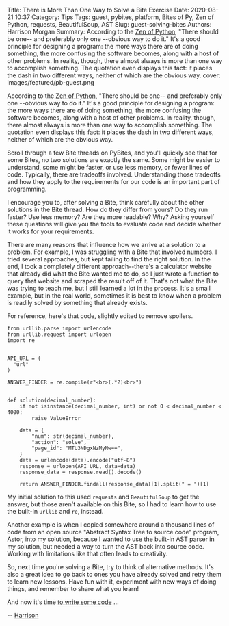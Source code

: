 Title: There is More Than One Way to Solve a Bite Exercise
Date: 2020-08-21 10:37
Category: Tips
Tags: guest, pybites, platform, Bites of Py, Zen of Python, requests, BeautifulSoup, AST
Slug: guest-solving-bites
Authors: Harrison Morgan
Summary: According to the [Zen of Python](https://www.python.org/dev/peps/pep-0020/), "There should be one-- and preferably only one --obvious way to do it." It's a good principle for designing a program: the more ways there are of doing something, the more confusing the software becomes, along with a host of other problems. In reality, though, there almost always is more than one way to accomplish something. The quotation even displays this fact: it places the dash in two different ways, neither of which are the obvious way.
cover: images/featured/pb-guest.png

According to the [Zen of Python](https://www.python.org/dev/peps/pep-0020/), "There should be one-- and preferably only one --obvious way to do it." It's a good principle for designing a program: the more ways there are of doing something, the more confusing the software becomes, along with a host of other problems. In reality, though, there almost always is more than one way to accomplish something. The quotation even displays this fact: it places the dash in two different ways, neither of which are the obvious way.

Scroll through a few Bite threads on PyBites, and you'll quickly see that for some Bites, no two solutions are exactly the same. Some might be easier to understand, some might be faster, or use less memory, or fewer lines of code. Typically, there are tradeoffs involved. Understanding those tradeoffs and how they apply to the requirements for our code is an important part of programming.

I encourage you to, after solving a Bite, think carefully about the other solutions in the Bite thread. How do they differ from yours? Do they run faster? Use less memory? Are they more readable? Why? Asking yourself these questions will give you the tools to evaluate code and decide whether it works for your requirements.

There are many reasons that influence how we arrive at a solution to a problem. For example, I was struggling with a Bite that involved numbers. I tried several approaches, but kept failing to find the right solution. In the end, I took a completely different approach--there's a calculator website that already did what the Bite wanted me to do, so I just wrote a function to query that website and scraped the result off of it. That's not what the Bite was trying to teach me, but I still learned a lot in the process. It's a small example, but in the real world, sometimes it is best to know when a problem is readily solved by something that already exists.

For reference, here's that code, slightly edited to remove spoilers.

```
from urllib.parse import urlencode
from urllib.request import urlopen
import re


API_URL = (
  "url"
)

ANSWER_FINDER = re.compile(r"<br>(.*?)<br>")


def solution(decimal_number):
    if not isinstance(decimal_number, int) or not 0 < decimal_number < 4000:
        raise ValueError

    data = {
        "num": str(decimal_number),
        "action": "solve",
        "page_id": "MTU3NDgxNzMyNw==",
    }
    data = urlencode(data).encode("utf-8")
    response = urlopen(API_URL, data=data)
    response_data = response.read().decode()
    
    return ANSWER_FINDER.findall(response_data)[1].split(" = ")[1]

```
My initial solution to this used `requests` and `BeautifulSoup` to get the answer, but those aren't available on this Bite, so I had to learn how to use the built-in `urllib` and `re`, instead.

Another example is when I copied somewhere around a thousand lines of code from an open source "Abstract Syntax Tree to source code" program, Astor, into my solution, because I wanted to use the built-in AST parser in my solution, but needed a way to turn the AST back into source code. Working with limitations like that often leads to creativity.

So, next time you're solving a Bite, try to think of alternative methods. It's also a great idea to go back to ones you have already solved and retry them to learn new lessons. Have fun with it, experiment with new ways of doing things, and remember to share what you learn!

And now it's time [to write some code](https://codechalleng.es/) ...

-- [Harrison](pages/guests.html#harrisonmorgan)

